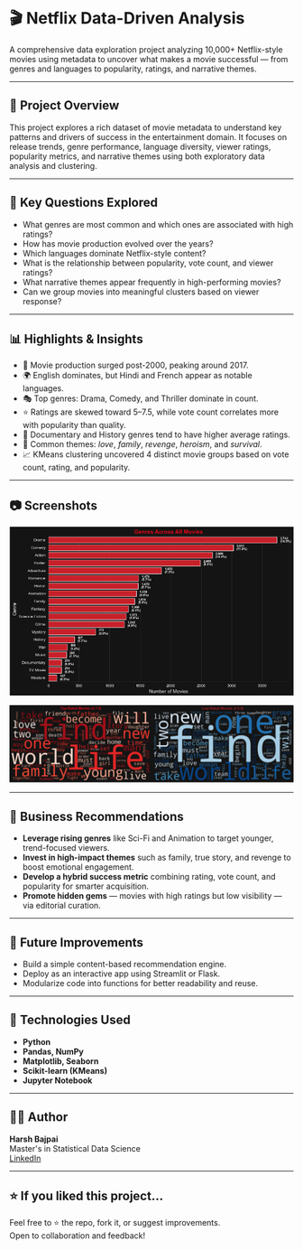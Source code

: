 # 🎬 Netflix Data-Driven Analysis
A comprehensive data exploration project analyzing 10,000+ Netflix-style movies using metadata to uncover what makes a movie successful — from genres and languages to popularity, ratings, and narrative themes.

---

## 📌 Project Overview

This project explores a rich dataset of movie metadata to understand key patterns and drivers of success in the entertainment domain. It focuses on release trends, genre performance, language diversity, viewer ratings, popularity metrics, and narrative themes using both exploratory data analysis and clustering.

---

## 🧠 Key Questions Explored

- What genres are most common and which ones are associated with high ratings?
- How has movie production evolved over the years?
- Which languages dominate Netflix-style content?
- What is the relationship between popularity, vote count, and viewer ratings?
- What narrative themes appear frequently in high-performing movies?
- Can we group movies into meaningful clusters based on viewer response?

---

## 📊 Highlights & Insights

- 📅 Movie production surged post-2000, peaking around 2017.
- 🌍 English dominates, but Hindi and French appear as notable languages.
- 🎭 Top genres: Drama, Comedy, and Thriller dominate in count.
- ⭐ Ratings are skewed toward 5–7.5, while vote count correlates more with popularity than quality.
- 🔁 Documentary and History genres tend to have higher average ratings.
- 🔡 Common themes: *love*, *family*, *revenge*, *heroism*, and *survival*.
- 📈 KMeans clustering uncovered 4 distinct movie groups based on vote count, rating, and popularity.

---

## 📷 Screenshots

![Genre Distribution](images/genres.png)

![Word Cloud](images/wordcloud.png)


---

## 💼 Business Recommendations

- **Leverage rising genres** like Sci-Fi and Animation to target younger, trend-focused viewers.
- **Invest in high-impact themes** such as family, true story, and revenge to boost emotional engagement.
- **Develop a hybrid success metric** combining rating, vote count, and popularity for smarter acquisition.
- **Promote hidden gems** — movies with high ratings but low visibility — via editorial curation.

---

## 🚀 Future Improvements

- Build a simple content-based recommendation engine.
- Deploy as an interactive app using Streamlit or Flask.
- Modularize code into functions for better readability and reuse.

---

## 🧰 Technologies Used

- **Python**
- **Pandas, NumPy**
- **Matplotlib, Seaborn**
- **Scikit-learn (KMeans)**
- **Jupyter Notebook**

---

## 👨‍💻 Author

**Harsh Bajpai**
<br>
Master's in Statistical Data Science <br>
[LinkedIn](https://www.linkedin.com/in/harsh-bajpai22)

---

## ⭐️ If you liked this project…

Feel free to ⭐ the repo, fork it, or suggest improvements.  
Open to collaboration and feedback!

